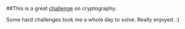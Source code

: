 ##This is a great [challenge](http://cryptopals.com/) on cryptography.

Some hard challenges took me a whole day to solve. Really enjoyed. :)
